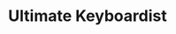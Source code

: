 ---
layout: encrypted
title: Ultimate Keyboardist
tags: notes acc music
src: https://www.jazzpiano.top/

encrypted: c9a95c5eac444e27e63a5d6acf4516e55935b23bc794163d17692e3274714335U2FsdGVkX1+6pThJDFcPHbyQX3dRXNdh2YQBXbq7UZ5oZhncYgUxdbI7fOWcZoc/p/i49Sa/Mxf3s0ClGj9JBQ==
---